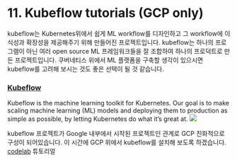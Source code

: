 # 11. Kubeflow tutorials (GCP only)

kubeflow는 Kubernetes위에서 쉽게 ML workflow를 디자인하고 그 workflow에 이식성과 확장성을 제공해주기 위해 만들어진 프로젝트입니다. kubeflow는 하나의 프로그램이 아닌 여러 open source ML 프레임워크들을 잘 조합하여 하나의 프로덕트로 만든 프로젝트입니다.
쿠버네티스 위에서 ML 플랫폼을 구축할 생각이 있으시면 kubeflow를 고려해 보시는 것도 좋은 선택이 될 것 같습니다.

### [Kubeflow](https://kubeflow.org/)
Kubeflow is the machine learning toolkit for Kubernetes.
Our goal is to make scaling machine learning (ML) models and deploying them to production as simple as possible, by letting Kubernetes do what it’s great at.
![](https://miro.medium.com/max/1400/0*wfi6xk6h-yAWnyc_.png)


kubeflow 프로젝트가 Google 내부에서 시작된 프로젝트인 관계로 GCP 친화적으로 구성이 되어있습니다. 이 시간에 GCP 위에서 kubeflow를 설치해 보도록 하겠습니다.
[codelab](https://codelabs.developers.google.com/codelabs/cloud-kubeflow-e2e-gis/) 튜토리얼
